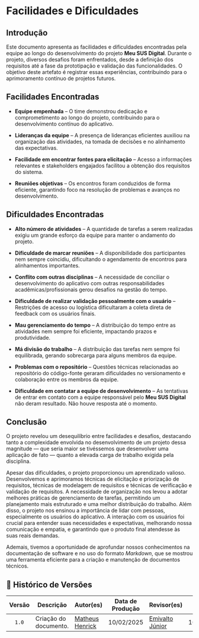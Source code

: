 # Facilidades e Dificuldades

## Introdução

Este documento apresenta as facilidades e dificuldades encontradas pela equipe ao longo do desenvolvimento do projeto **Meu SUS Digital**. Durante o projeto, diversos desafios foram enfrentados, desde a definição dos requisitos até a fase da prototipação e validação das funcionalidades. O objetivo deste artefato é registrar essas experiências, contribuindo para o aprimoramento contínuo de projetos futuros.



## Facilidades Encontradas

- **Equipe empenhada** – O time demonstrou dedicação e comprometimento ao longo do projeto, contribuindo para o desenvolvimento contínuo do aplicativo.

- **Lideranças da equipe** – A presença de lideranças eficientes auxiliou na organização das atividades, na tomada de decisões e no alinhamento das expectativas.

- **Facilidade em encontrar fontes para elicitação** – Acesso a informações relevantes e stakeholders engajados facilitou a obtenção dos requisitos do sistema.

- **Reuniões objetivas** – Os encontros foram conduzidos de forma eficiente, garantindo foco na resolução de problemas e avanços no desenvolvimento.



## Dificuldades Encontradas

- **Alto número de atividades** – A quantidade de tarefas a serem realizadas exigiu um grande esforço da equipe para manter o andamento do projeto.

- **Dificuldade de marcar reuniões** – A disponibilidade dos participantes nem sempre coincidiu, dificultando o agendamento de encontros para alinhamentos importantes.

- **Conflito com outras disciplinas** – A necessidade de conciliar o desenvolvimento do aplicativo com outras responsabilidades acadêmicas/profissionais gerou desafios na gestão do tempo.

- **Dificuldade de realizar validação pessoalmente com o usuário** – Restrições de acesso ou logística dificultaram a coleta direta de feedback com os usuários finais.

- **Mau gerenciamento do tempo** – A distribuição do tempo entre as atividades nem sempre foi eficiente, impactando prazos e produtividade.

- **Má divisão do trabalho** – A distribuição das tarefas nem sempre foi equilibrada, gerando sobrecarga para alguns membros da equipe.

- **Problemas com o repositório** – Questões técnicas relacionadas ao repositório do código-fonte geraram dificuldades no versionamento e colaboração entre os membros da equipe.

- **Dificuldade em contatar a equipe de desenvolvimento** – As tentativas de entrar em contato com a equipe responsável pelo **Meu SUS Digital** não deram resultado. Não houve resposta até o momento.



## Conclusão

O projeto revelou um desequilíbrio entre facilidades e desafios, destacando tanto a complexidade envolvida no desenvolvimento de um projeto dessa magnitude — que seria maior se tivéssemos que desenvolver uma aplicação de fato — quanto a elevada carga de trabalho exigida pela disciplina.

Apesar das dificuldades, o projeto proporcionou um aprendizado valioso. Desenvolvemos e aprimoramos técnicas de elicitação e priorização de requisitos, técnicas de modelagem de requisitos e técnicas de verificação e validação de requisitos. A necessidade de organização nos levou a adotar melhores práticas de gerenciamento de tarefas, permitindo um planejamento mais estruturado e uma melhor distribuição do trabalho. Além disso, o projeto nos ensinou a importância de lidar com pessoas, especialmente os usuários do aplicativo. A interação com os usuários foi crucial para entender suas necessidades e expectativas, melhorando nossa comunicação e empatia, e garantindo que o produto final atendesse às suas reais demandas.

Ademais, tivemos a oportunidade de aprofundar nossos conhecimentos na documentação de software e no uso do formato *Markdown*, que se mostrou uma ferramenta eficiente para a criação e manutenção de documentos técnicos.



## 📑 Histórico de Versões

| Versão | Descrição | Autor(es) | Data de Produção | Revisor(es) | Data de Revisão | 
| :----: | --------- | --------- | :--------------: | ----------- | :-------------: |
| `1.0`  | Criação do documento. | [Matheus Henrick](https://github.com/MatheusHenrickSantos) | 10/02/2025 | [Emivalto Júnior](https://github.com/EmivaltoJrr)| 10/02/2025 |